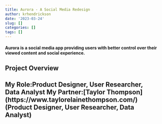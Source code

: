 ```yaml
---
title: Aurora - A Social Media Redesign
author: krhendrickson
date: '2023-03-24'
slug: []
categories: []
tags: []
---
```


<h4>Aurora is a social media app providing users with better control over their viewed content and social experience.<h4/>

<h2>Project Overview<h2/>

<p>
My Role:Product Designer, User Researcher, Data Analyst
My Partner:[Taylor Thompson](https://www.taylorelainethompson.com/) (Product Designer, User Researcher, Data Analyst)
<p/>






